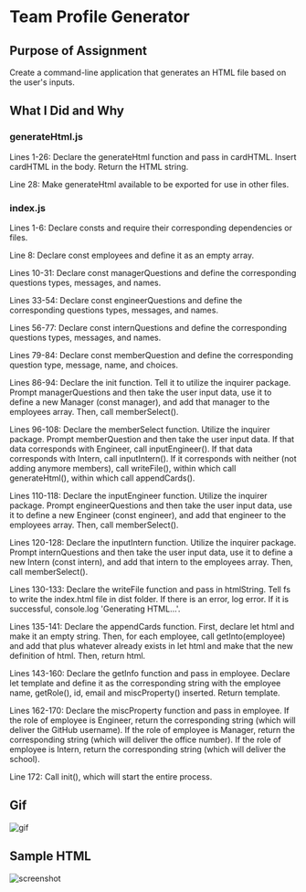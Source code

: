 # Team Profile Generator

## Purpose of Assignment

Create a command-line application that generates an HTML file based on the user's inputs.

## What I Did and Why

### generateHtml.js

Lines 1-26: Declare the generateHtml function and pass in cardHTML. Insert cardHTML in the body. Return the HTML string.

Line 28: Make generateHtml available to be exported for use in other files.

### index.js

Lines 1-6: Declare consts and require their corresponding dependencies or files. 

Line 8: Declare const employees and define it as an empty array. 

Lines 10-31: Declare const managerQuestions and define the corresponding questions types, messages, and names.

Lines 33-54: Declare const engineerQuestions and define the corresponding questions types, messages, and names.

Lines 56-77: Declare const internQuestions and define the corresponding questions types, messages, and names. 

Lines 79-84: Declare const memberQuestion and define the corresponding question type, message, name, and choices.

Lines 86-94: Declare the init function. Tell it to utilize the inquirer package. Prompt managerQuestions and then take the user input data, use it to define a new Manager (const manager), and add that manager to the employees array. Then, call memberSelect(). 

Lines 96-108: Declare the memberSelect function. Utilize the inquirer package. Prompt memberQuestion and then take the user input data. If that data corresponds with Engineer, call inputEngineer(). If that data corresponds with Intern, call inputIntern(). If it corresponds with neither (not adding anymore members), call writeFile(), within which call generateHtml(), within which call appendCards(). 

Lines 110-118: Declare the inputEngineer function. Utilize the inquirer package. Prompt engineerQuestions and then take the user input data, use it to define a new Engineer (const engineer), and add that engineer to the employees array. Then, call memberSelect(). 

Lines 120-128: Declare the inputIntern function. Utilize the inquirer package. Prompt internQuestions and then take the user input data, use it to define a new Intern (const intern), and add that intern to the employees array. Then, call memberSelect(). 

Lines 130-133: Declare the writeFile function and pass in htmlString. Tell fs to write the index.html file in dist folder. If there is an error, log error. If it is successful, console.log 'Generating HTML...'. 

Lines 135-141: Declare the appendCards function. First, declare let html and make it an empty string. Then, for each employee, call getInto(employee) and add that plus whatever already exists in let html and make that the new definition of html. Then, return html.

Lines 143-160: Declare the getInfo function and pass in employee. Declare let template and define it as the corresponding string with the employee name, getRole(), id, email and miscProperty() inserted. Return template. 

Lines 162-170: Declare the miscProperty function and pass in employee. If the role of employee is Engineer, return the corresponding string (which will deliver the GitHub username). If the role of employee is Manager, return the corresponding string (which will deliver the office number). If the role of employee is Intern, return the corresponding string (which will deliver the school).

Line 172: Call init(), which will start the entire process.

## Gif

![gif](/Assets/teamgenerator.gif)

## Sample HTML

![screenshot](/Assets/myteam.png)